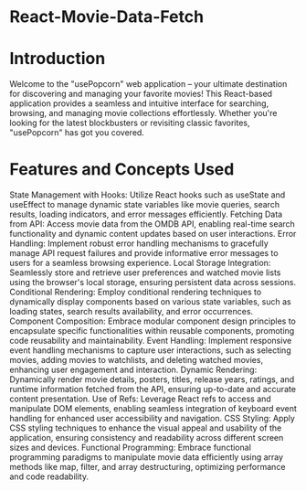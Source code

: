 # React-Movie-Data-Fetch
# Introduction
Welcome to the "usePopcorn" web application – your ultimate destination for discovering and managing your favorite movies! This React-based application provides a seamless and intuitive interface for searching, browsing, and managing movie collections effortlessly. Whether you're looking for the latest blockbusters or revisiting classic favorites, "usePopcorn" has got you covered.

# Features and Concepts Used
State Management with Hooks: Utilize React hooks such as useState and useEffect to manage dynamic state variables like movie queries, search results, loading indicators, and error messages efficiently.
Fetching Data from API: Access movie data from the OMDB API, enabling real-time search functionality and dynamic content updates based on user interactions.
Error Handling: Implement robust error handling mechanisms to gracefully manage API request failures and provide informative error messages to users for a seamless browsing experience.
Local Storage Integration: Seamlessly store and retrieve user preferences and watched movie lists using the browser's local storage, ensuring persistent data across sessions.
Conditional Rendering: Employ conditional rendering techniques to dynamically display components based on various state variables, such as loading states, search results availability, and error occurrences.
Component Composition: Embrace modular component design principles to encapsulate specific functionalities within reusable components, promoting code reusability and maintainability.
Event Handling: Implement responsive event handling mechanisms to capture user interactions, such as selecting movies, adding movies to watchlists, and deleting watched movies, enhancing user engagement and interaction.
Dynamic Rendering: Dynamically render movie details, posters, titles, release years, ratings, and runtime information fetched from the API, ensuring up-to-date and accurate content presentation.
Use of Refs: Leverage React refs to access and manipulate DOM elements, enabling seamless integration of keyboard event handling for enhanced user accessibility and navigation.
CSS Styling: Apply CSS styling techniques to enhance the visual appeal and usability of the application, ensuring consistency and readability across different screen sizes and devices.
Functional Programming: Embrace functional programming paradigms to manipulate movie data efficiently using array methods like map, filter, and array destructuring, optimizing performance and code readability.
